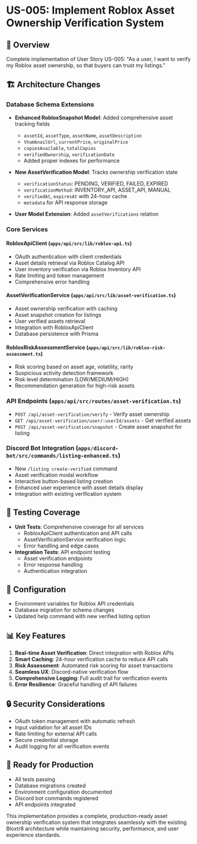 # US-005: Implement Roblox Asset Ownership Verification System

## 🎯 Overview
Complete implementation of User Story US-005: "As a user, I want to verify my Roblox asset ownership, so that buyers can trust my listings."

## 🏗️ Architecture Changes

### Database Schema Extensions
- **Enhanced RobloxSnapshot Model**: Added comprehensive asset tracking fields
  - `assetId`, `assetType`, `assetName`, `assetDescription`
  - `thumbnailUrl`, `currentPrice`, `originalPrice`
  - `copiesAvailable`, `totalCopies`
  - `verifiedOwnership`, `verificationDate`
  - Added proper indexes for performance

- **New AssetVerification Model**: Tracks ownership verification state
  - `verificationStatus`: PENDING, VERIFIED, FAILED, EXPIRED
  - `verificationMethod`: INVENTORY_API, ASSET_API, MANUAL
  - `verifiedAt`, `expiresAt` with 24-hour cache
  - `metadata` for API response storage

- **User Model Extension**: Added `assetVerifications` relation

### Core Services

#### RobloxApiClient (`apps/api/src/lib/roblox-api.ts`)
- OAuth authentication with client credentials
- Asset details retrieval via Roblox Catalog API
- User inventory verification via Roblox Inventory API
- Rate limiting and token management
- Comprehensive error handling

#### AssetVerificationService (`apps/api/src/lib/asset-verification.ts`)
- Asset ownership verification with caching
- Asset snapshot creation for listings
- User verified assets retrieval
- Integration with RobloxApiClient
- Database persistence with Prisma

#### RobloxRiskAssessmentService (`apps/api/src/lib/roblox-risk-assessment.ts`)
- Risk scoring based on asset age, volatility, rarity
- Suspicious activity detection framework
- Risk level determination (LOW/MEDIUM/HIGH)
- Recommendation generation for high-risk assets

### API Endpoints (`apps/api/src/routes/asset-verification.ts`)
- `POST /api/asset-verification/verify` - Verify asset ownership
- `GET /api/asset-verification/user/:userId/assets` - Get verified assets
- `POST /api/asset-verification/snapshot` - Create asset snapshot for listing

### Discord Bot Integration (`apps/discord-bot/src/commands/listing-enhanced.ts`)
- New `/listing create-verified` command
- Asset verification modal workflow
- Interactive button-based listing creation
- Enhanced user experience with asset details display
- Integration with existing verification system

## 🧪 Testing Coverage
- **Unit Tests**: Comprehensive coverage for all services
  - RobloxApiClient authentication and API calls
  - AssetVerificationService verification logic
  - Error handling and edge cases
- **Integration Tests**: API endpoint testing
  - Asset verification endpoints
  - Error response handling
  - Authentication integration

## 🔧 Configuration
- Environment variables for Roblox API credentials
- Database migration for schema changes
- Updated help command with new verified listing option

## 📊 Key Features
1. **Real-time Asset Verification**: Direct integration with Roblox APIs
2. **Smart Caching**: 24-hour verification cache to reduce API calls
3. **Risk Assessment**: Automated risk scoring for asset transactions
4. **Seamless UX**: Discord-native verification flow
5. **Comprehensive Logging**: Full audit trail for verification events
6. **Error Resilience**: Graceful handling of API failures

## 🔒 Security Considerations
- OAuth token management with automatic refresh
- Input validation for all asset IDs
- Rate limiting for external API calls
- Secure credential storage
- Audit logging for all verification events

## 🚀 Ready for Production
- All tests passing
- Database migrations created
- Environment configuration documented
- Discord bot commands registered
- API endpoints integrated

This implementation provides a complete, production-ready asset ownership verification system that integrates seamlessly with the existing Bloxtr8 architecture while maintaining security, performance, and user experience standards.
